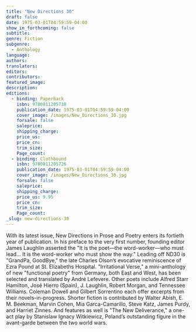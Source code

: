 ```yaml
---
title: "New Directions 30"
draft: false
date: 1975-03-01T04:59:59-04:00
show_in_forthcoming: false
subtitle:
genre: Fiction
subgenre:
  - Anthology
language:
authors:
translators:
editors:
contributors:
featured_image:
description:
editions:
  - binding: Paperback
    isbn: 9780811205738
    publication_date: 1975-03-01T04:59:59-04:00
    cover_image: /images/New_Directions_30.jpg
    forsale: false
    saleprice:
    shipping_charge:
    price_us:
    price_cn:
    trim_size:
    Page_count:
  - binding: Clothbound
    isbn: 9780811205726
    publication_date: 1975-03-01T04:59:59-04:00
    cover_image: /images/New_Directions_30.jpg
    forsale: false
    saleprice:
    shipping_charge:
    price_us: 9.95
    price_cn:
    trim_size:
    Page_count:
_slug: new-directions-30
---
```


With its latest issue, New Directions in Prose and Poetry enters its fortieth year of publication. In his preface to the very first number, founding editor James Laughlin asserted the "It is the poet––the word-worker––who must lead... It is the word-worker who must show the way." Leading off ND30 is "GrandPa, GoodBye," the late Charles Olson’s evocative reminiscence of Ezra Pound at St. Elizabeths Hospital. "Irritational Verse," a mini-anthology of new "functional poetry" from Germany, both East and West, has been selected and translated by André Lefevere. Other poets include Alfred Starr Hamilton, José Hierro (Spain), J. Laughlin, Robert Morgan, and Tennessee Williams. Coleman Dowell and Gilbert Sorrentino each offer excerpts from their novels-in-progress. Shorter fiction is contributed by Walter Abish, E. M. Beekman, Marvin Cohen, Mia Garca-Camarillo, Steve Katz, James Purdy, and Harriet Zinnes. And features as well is "The New Deliverance," a one-act play by Stanislaw Ignacy Witkiewicz, Poland’s outstanding figure in the avant-garde between the two world wars.

